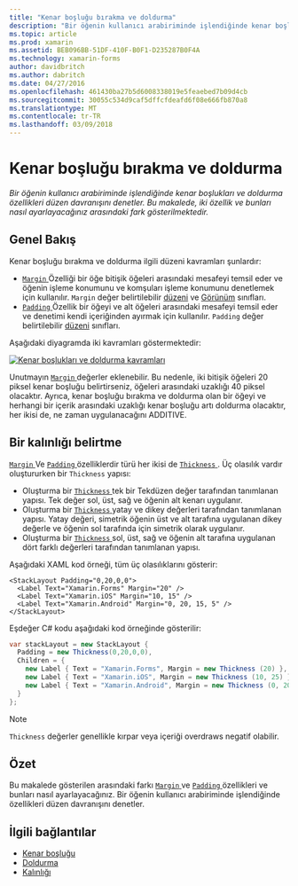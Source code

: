 ```yaml
---
title: "Kenar boşluğu bırakma ve doldurma"
description: "Bir öğenin kullanıcı arabiriminde işlendiğinde kenar boşlukları ve doldurma özellikleri düzen davranışını denetler. Bu makalede, iki özellik ve bunları nasıl ayarlayacağınız arasındaki fark gösterilmektedir."
ms.topic: article
ms.prod: xamarin
ms.assetid: BEB096BB-51DF-410F-B0F1-D235287B0F4A
ms.technology: xamarin-forms
author: davidbritch
ms.author: dabritch
ms.date: 04/27/2016
ms.openlocfilehash: 461430ba27b5d6008338019e5feaebed7b09d4cb
ms.sourcegitcommit: 30055c534d9caf5dffcfdeafd6f08e666fb870a8
ms.translationtype: MT
ms.contentlocale: tr-TR
ms.lasthandoff: 03/09/2018
---
```

# <a name="margin-and-padding"></a>Kenar boşluğu bırakma ve doldurma

_Bir öğenin kullanıcı arabiriminde işlendiğinde kenar boşlukları ve doldurma özellikleri düzen davranışını denetler. Bu makalede, iki özellik ve bunları nasıl ayarlayacağınız arasındaki fark gösterilmektedir._

## <a name="overview"></a>Genel Bakış

Kenar boşluğu bırakma ve doldurma ilgili düzeni kavramları şunlardır:

- [ `Margin` ](https://developer.xamarin.com/api/property/Xamarin.Forms.View.Margin/) Özelliği bir öğe bitişik öğeleri arasındaki mesafeyi temsil eder ve öğenin işleme konumunu ve komşuları işleme konumunu denetlemek için kullanılır. `Margin` değer belirtilebilir [düzeni](~/xamarin-forms/user-interface/controls/layouts.md) ve [Görünüm](~/xamarin-forms/user-interface/controls/views.md) sınıfları.
- [ `Padding` ](https://developer.xamarin.com/api/property/Xamarin.Forms.Layout.Padding/) Özellik bir öğeyi ve alt öğeleri arasındaki mesafeyi temsil eder ve denetimi kendi içeriğinden ayırmak için kullanılır. `Padding` değer belirtilebilir [düzeni](~/xamarin-forms/user-interface/controls/layouts.md) sınıfları.

Aşağıdaki diyagramda iki kavramları göstermektedir:

[![](margin-and-padding-images/margins-and-padding-sml.png "Kenar boşlukları ve doldurma kavramları")](margin-and-padding-images/margins-and-padding.png#lightbox "kenar boşlukları ve doldurma kavramları")

Unutmayın [ `Margin` ](https://developer.xamarin.com/api/property/Xamarin.Forms.View.Margin/) değerler eklenebilir. Bu nedenle, iki bitişik öğeleri 20 piksel kenar boşluğu belirtirseniz, öğeleri arasındaki uzaklığı 40 piksel olacaktır. Ayrıca, kenar boşluğu bırakma ve doldurma olan bir öğeyi ve herhangi bir içerik arasındaki uzaklığı kenar boşluğu artı doldurma olacaktır, her ikisi de, ne zaman uygulanacağını ADDITIVE.

## <a name="specifying-a-thickness"></a>Bir kalınlığı belirtme

[ `Margin` ](https://developer.xamarin.com/api/property/Xamarin.Forms.View.Margin/) Ve [ `Padding` ](https://developer.xamarin.com/api/property/Xamarin.Forms.Layout.Padding/) özelliklerdir türü her ikisi de [ `Thickness` ](https://developer.xamarin.com/api/type/Xamarin.Forms.Thickness/). Üç olasılık vardır oluştururken bir `Thickness` yapısı:

- Oluşturma bir [ `Thickness` ](https://developer.xamarin.com/api/type/Xamarin.Forms.Thickness/) tek bir Tekdüzen değer tarafından tanımlanan yapısı. Tek değer sol, üst, sağ ve öğenin alt kenarı uygulanır.
- Oluşturma bir [ `Thickness` ](https://developer.xamarin.com/api/type/Xamarin.Forms.Thickness/) yatay ve dikey değerleri tarafından tanımlanan yapısı. Yatay değeri, simetrik öğenin üst ve alt tarafına uygulanan dikey değerle ve öğenin sol tarafında için simetrik olarak uygulanır.
- Oluşturma bir [ `Thickness` ](https://developer.xamarin.com/api/type/Xamarin.Forms.Thickness/) sol, üst, sağ ve öğenin alt tarafına uygulanan dört farklı değerleri tarafından tanımlanan yapısı.

Aşağıdaki XAML kod örneği, tüm üç olasılıklarını gösterir:

```xaml
<StackLayout Padding="0,20,0,0">
  <Label Text="Xamarin.Forms" Margin="20" />
  <Label Text="Xamarin.iOS" Margin="10, 15" />
  <Label Text="Xamarin.Android" Margin="0, 20, 15, 5" />
</StackLayout>
```

Eşdeğer C# kodu aşağıdaki kod örneğinde gösterilir:

```csharp
var stackLayout = new StackLayout {
  Padding = new Thickness(0,20,0,0),
  Children = {
    new Label { Text = "Xamarin.Forms", Margin = new Thickness (20) },
    new Label { Text = "Xamarin.iOS", Margin = new Thickness (10, 25) },
    new Label { Text = "Xamarin.Android", Margin = new Thickness (0, 20, 15, 5) }
  }
};
```

> [!NOTE]
> `Thickness` değerler genellikle kırpar veya içeriği overdraws negatif olabilir.

## <a name="summary"></a>Özet

Bu makalede gösterilen arasındaki farkı [ `Margin` ](https://developer.xamarin.com/api/property/Xamarin.Forms.View.Margin/) ve [ `Padding` ](https://developer.xamarin.com/api/property/Xamarin.Forms.Layout.Padding/) özellikleri ve bunları nasıl ayarlayacağınız. Bir öğenin kullanıcı arabiriminde işlendiğinde özellikleri düzen davranışını denetler.


## <a name="related-links"></a>İlgili bağlantılar

- [Kenar boşluğu](https://developer.xamarin.com/api/property/Xamarin.Forms.View.Margin/)
- [Doldurma](https://developer.xamarin.com/api/property/Xamarin.Forms.Layout.Padding/)
- [Kalınlığı](https://developer.xamarin.com/api/type/Xamarin.Forms.Thickness/)
